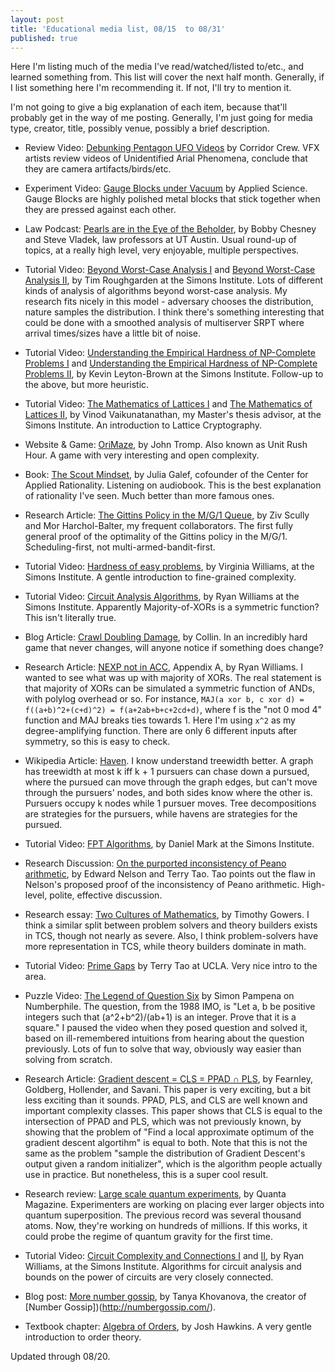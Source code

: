 ```yaml
---
layout: post
title: 'Educational media list, 08/15  to 08/31'
published: true
---
```

Here I'm listing much of the media I've read/watched/listed to/etc., and learned something from. This list will cover the next half month. Generally, if I list something here I'm recommending it. If not, I'll try to mention it.

I'm not going to give a big explanation of each item, because that'll probably get in the way of me posting. Generally, I'm just going for media type, creator, title, possibly venue, possibly a brief description.

* Review Video: [Debunking Pentagon UFO Videos](https://youtu.be/jHDlfIaBEqw) by Corridor Crew. VFX artists review videos of Unidentified Arial Phenomena, conclude that they are camera artifacts/birds/etc.

* Experiment Video: [Gauge Blocks under Vacuum](https://youtu.be/Z5XOk1oMFh0) by Applied Science. Gauge Blocks are highly polished metal blocks that stick together when they are pressed against each other.

* Law Podcast: [Pearls are in the Eye of the Beholder](https://www.nationalsecuritylawpodcast.com/), by Bobby Chesney and Steve Vladek, law professors at UT Austin. Usual round-up of topics, at a really high level, very enjoyable, multiple perspectives.

* Tutorial Video: [Beyond Worst-Case Analysis I](https://www.youtube.com/watch?v=thHt1lhLqJA) and [Beyond Worst-Case Analysis II](https://www.youtube.com/watch?v=_6-gMLvCxWw), by Tim Roughgarden at the Simons Institute. Lots of different kinds of analysis of algorithms beyond worst-case analysis. My research fits nicely in this model - adversary chooses the distribution, nature samples the distribution. I think there's something interesting that could be done with a smoothed analysis of multiserver SRPT where arrival times/sizes have a little bit of noise.

* Tutorial Video: [Understanding the Empirical Hardness of NP-Complete Problems I](https://www.youtube.com/watch?v=ZrXipcqpuxc) and [Understanding the Empirical Hardness of NP-Complete Problems II](https://www.youtube.com/watch?v=Jpiq3pphls4), by Kevin Leyton-Brown at the Simons Institute. Follow-up to the above, but more heuristic.

* Tutorial Video: [The Mathematics of Lattices I](https://www.youtube.com/watch?v=LlPXfy6bKIY) and [The Mathematics of Lattices II](https://www.youtube.com/watch?v=SZkTJMorxnM), by Vinod Vaikunatanathan, my Master's thesis advisor, at the Simons Institute. An introduction to Lattice Cryptography.

* Website & Game: [OriMaze](http://tromp.github.io/orimaze.html), by John Tromp. Also known as Unit Rush Hour. A game with very interesting and open complexity.

* Book: [The Scout Mindset](https://juliagalef.com/), by Julia Galef, cofounder of the Center for Applied Rationality. Listening on audiobook. This is the best explanation of rationality I've seen. Much better than more famous ones.

* Research Article: [The Gittins Policy in the M/G/1 Queue](https://www.cs.cmu.edu/~harchol/Papers/WIOPT21.pdf), by Ziv Scully and Mor Harchol-Balter, my frequent collaborators. The first fully general proof of the optimality of the Gittins policy in the M/G/1. Scheduling-first, not multi-armed-bandit-first.

* Tutorial Video: [Hardness of easy problems](https://youtu.be/0ndSu9TqrgI), by Virginia Williams, at the Simons Institute. A gentle introduction to fine-grained complexity.

* Tutorial Video: [Circuit Analysis Algorithms](https://youtu.be/adJvi7tL-qM), by Ryan Williams at the Simons Institute. Apparently Majority-of-XORs is a symmetric function? This isn't literally true.

* Blog Article: [Crawl Doubling Damage](https://desystemize.substack.com/p/desystemize-7), by Collin. In an incredibly hard game that never changes, will anyone notice if something does change?

* Research Article: [NEXP not in ACC](https://people.csail.mit.edu/rrw/acc-lbs.pdf), Appendix A, by Ryan Williams. I wanted to see what was up with majority of XORs. The real statement is that majority of XORs can be simulated a symmetric function of ANDs, with polylog overhead or so. For instance, `MAJ(a xor b, c xor d) = f((a+b)^2+(c+d)^2) = f(a+2ab+b+c+2cd+d)`, where f is the "not 0 mod 4" function and MAJ breaks ties towards 1. Here I'm using `x^2` as my degree-amplifying function. There are only 6 different inputs after symmetry, so this is easy to check.

* Wikipedia Article: [Haven](https://en.m.wikipedia.org/wiki/Haven_(graph_theory)). I know understand treewidth better. A graph has treewidth at most k iff k + 1 pursuers can chase down a pursued, where the pursued can move through the graph edges, but can't move through the pursuers' nodes, and both sides know where the other is. Pursuers occupy k nodes while 1 pursuer moves. Tree decompositions are strategies for the pursuers, while havens are strategies for the pursued.

* Tutorial Video: [FPT Algorithms](https://youtu.be/tpBxUmfagsY), by Daniel Mark at the Simons Institute.

* Research Discussion: [On the purported inconsistency of Peano arithmetic](https://golem.ph.utexas.edu/category/2011/09/the_inconsistency_of_arithmeti.html#c039523), by Edward Nelson and Terry Tao. Tao points out the flaw in Nelson's proposed proof of the inconsistency of Peano arithmetic. High-level, polite, effective discussion.

* Research essay: [Two Cultures of Mathematics](http://www.dpmms.cam.ac.uk/~wtg10/2cultures.pdf), by Timothy Gowers. I think a similar split between problem solvers and theory builders exists in TCS, though not nearly as severe. Also, I think problem-solvers have more representation in TCS, while theory builders dominate in math.

* Tutorial Video: [Prime Gaps](https://youtu.be/pp06oGD4m00) by Terry Tao at UCLA. Very nice intro to the area.

* Puzzle Video: [The Legend of Question Six](https://youtu.be/Y30VF3cSIYQ) by Simon Pampena on Numberphile. The question, from the 1988 IMO, is "Let a, b be positive integers such that (a^2+b^2)/(ab+1) is an integer. Prove that it is a square." I paused the video when they posed question and solved it, based on ill-remembered intuitions from hearing about the question previously. Lots of fun to solve that way, obviously way easier than solving from scratch.

* Research Article: [Gradient descent = CLS = PPAD ∩ PLS](https://arxiv.org/abs/2011.01929), by Fearnley, Goldberg, Hollender, and Savani. This paper is very exciting, but a bit less exciting than it sounds. PPAD, PLS, and CLS are well known and important complexity classes. This paper shows that CLS is equal to the intersection of PPAD and PLS, which was not previously known, by showing that the problem of "Find a local approximate optimum of the gradient descent algortihm" is equal to both. Note that this is not the same as the problem "sample the distribution of Gradient Descent's output given a random initializer", which is the algorithm people actually use in practice. But nonetheless, this is a super cool result.

* Research review: [Large scale quantum experiments](https://www.quantamagazine.org/how-big-can-the-quantum-world-be-physicists-probe-the-limits-20210818/), by Quanta Magazine. Experimenters are working on placing ever larger objects into quantum superposition. The previous record was several thousand atoms. Now, they're working on hundreds of millions. If this works, it could probe the regime of quantum gravity for the first time.

* Tutorial Video: [Circuit Complexity and Connections I](https://youtu.be/1S8fKlR28Go) and [II](https://youtu.be/i4pQ9DYpdEo), by Ryan Williams, at the Simons Institute. Algorithms for circuit analysis and bounds on the power of circuits are very closely connected.

* Blog post: [More number gossip](https://blog.tanyakhovanova.com/2021/08/1-is-the-only-square-free-square/), by Tanya Khovanova, the creator of [Number Gossip])(http://numbergossip.com/).

* Textbook chapter: [Algebra of Orders](http://jdh.hamkins.org/an-algebra-of-orders/), by Josh Hawkins. A very gentle introduction to order theory.

Updated through 08/20.
